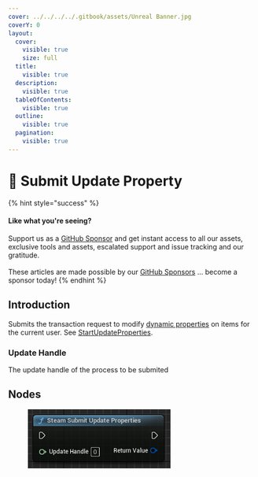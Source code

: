 ```yaml
---
cover: ../../../../.gitbook/assets/Unreal Banner.jpg
coverY: 0
layout:
  cover:
    visible: true
    size: full
  title:
    visible: true
  description:
    visible: true
  tableOfContents:
    visible: true
  outline:
    visible: true
  pagination:
    visible: true
---
```


# 🔵 Submit Update Property

{% hint style="success" %}
#### Like what you're seeing?

Support us as a [GitHub Sponsor](../../../../where-to-buy/become-a-sponsor.md) and get instant access to all our assets, exclusive tools and assets, escalated support and issue tracking and our gratitude.\
\
These articles are made possible by our [GitHub Sponsors](../../../../where-to-buy/become-a-sponsor.md) ... become a sponsor today!
{% endhint %}

## Introduction

Submits the transaction request to modify [dynamic properties](https://partner.steamgames.com/doc/features/inventory/dynamicproperties) on items for the current user. See [StartUpdateProperties](https://partner.steamgames.com/doc/api/ISteamInventory#StartUpdateProperties).

### Update Handle

The update handle of the process to be submited

## Nodes

<figure><img src="../../../../.gitbook/assets/image (234).png" alt=""><figcaption></figcaption></figure>
